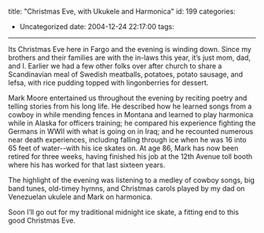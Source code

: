 title: "Christmas Eve, with Ukukele and Harmonica"
id: 199
categories:
  - Uncategorized
date: 2004-12-24 22:17:00
tags:
---

Its Christmas Eve here in Fargo and the evening is winding down. Since my brothers and their families are with the in-laws this year, it’s just mom, dad, and I. Earlier we had a few other folks over after church to share a Scandinavian meal of Swedish meatballs, potatoes, potato sausage, and lefsa, with rice pudding topped with lingonberries for dessert.

Mark Moore entertained us throughout the evening by reciting poetry and telling stories from his long life. He described how he learned songs from a cowboy in while mending fences in Montana and learned to play harmonica while in Alaska for officers training; he compared his experience fighting the Germans in WWII with what is going on in Iraq; and he recounted numerous near death experiences, including falling through ice when he was 16 into 65 feet of water--with his ice skates on. At age 86, Mark has now been retired for three weeks, having finished his job at the 12th Avenue toll booth where his has worked for that last sixteen years.

The highlight of the evening was listening to a medley of cowboy songs, big band tunes, old-timey hymns, and Christmas carols played by my dad on Venezuelan ukulele and Mark on harmonica.

Soon I’ll go out for my traditional midnight ice skate, a fitting end to this good Christmas Eve.